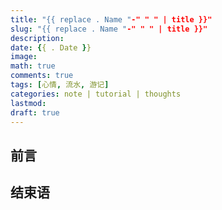 ```yaml
---
title: "{{ replace . Name "-" " " | title }}"
slug: "{{ replace . Name "-" " " | title }}"
description: 
date: {{ . Date }}
image: 
math: true
comments: true
tags: [心情, 流水, 游记]
categories: note | tutorial | thoughts
lastmod: 
draft: true
---
```


## 前言

## 结束语